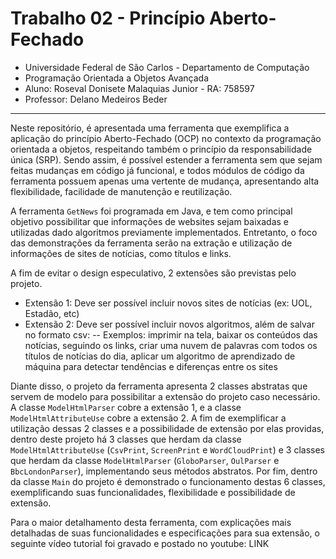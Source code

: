 # Trabalho 02 - Princípio Aberto-Fechado
- Universidade Federal de São Carlos - Departamento de Computação
- Programação Orientada a Objetos Avançada
- Aluno: Roseval Donisete Malaquias Junior - RA: 758597
- Professor: Delano Medeiros Beder

---

Neste repositório, é apresentada uma ferramenta que exemplifica a aplicação do princípio Aberto-Fechado (OCP) no contexto da programação orientada a objetos, respeitando também o princípio da responsabilidade única (SRP). Sendo assim, é possível estender a ferramenta sem que sejam feitas mudanças em código já funcional, e todos módulos de código da ferramenta possuem apenas uma vertente de mudança, apresentando alta flexibilidade, facilidade de manutenção e reutilização.

A ferramenta ``GetNews`` foi programada em Java, e tem como principal objetivo possibilitar que informações de websites sejam baixadas e utilizadas dado algoritmos previamente implementados. Entretanto, o foco das demonstrações da ferramenta serão na extração e utilização de informações de sites de notícias, como títulos e links.

A fim de evitar o design especulativo, 2 extensões são previstas pelo projeto.

- Extensão 1: Deve ser possível incluir novos sites de notícias (ex: UOL, Estadão, etc)
- Extensão 2: Deve ser possível incluir novos algoritmos, além de salvar no formato csv:
-- Exemplos: imprimir na tela, baixar os conteúdos das notícias, seguindo os links, criar
uma nuvem de palavras com todos os títulos de notícias do dia, aplicar um algoritmo de
aprendizado de máquina para detectar tendências e diferenças entre os sites

Diante disso, o projeto da ferramenta apresenta 2 classes abstratas que servem de modelo para possibilitar a extensão do projeto caso necessário. A classe ``ModelHtmlParser`` cobre a extensão 1, e a classe ``ModelHtmlAttributeUse`` cobre a extensão 2. A fim de exemplificar a utilização dessas 2 classes e a possibilidade de extensão por elas providas, dentro deste projeto há 3 classes que herdam da classe ``ModelHtmlAttributeUse`` (``CsvPrint``, ``ScreenPrint`` e ``WordCloudPrint``) e 3 classes que herdam da classe ``ModelHtmlParser`` (``GloboParser``, ``OulParser`` e ``BbcLondonParser``), implementando seus métodos abstratos. Por fim, dentro da classe ``Main`` do projeto é demonstrado o funcionamento destas 6 classes, exemplificando suas funcionalidades, flexibilidade e possibilidade de extensão.

Para o maior detalhamento desta ferramenta, com explicações mais detalhadas de suas funcionalidades e especificações para sua extensão, o seguinte vídeo tutorial foi gravado e postado no youtube: LINK
